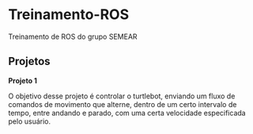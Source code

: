# Treinamento-ROS

Treinamento de ROS do grupo SEMEAR


## Projetos

**Projeto 1**

O objetivo desse projeto é controlar o turtlebot, enviando um fluxo de comandos de movimento que alterne, dentro de um certo intervalo de tempo, entre andando e parado, com uma certa velocidade especificada pelo usuário.

